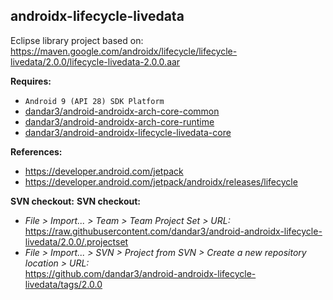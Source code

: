 ## androidx-lifecycle-livedata

Eclipse library project based on:<br/>
https://maven.google.com/androidx/lifecycle/lifecycle-livedata/2.0.0/lifecycle-livedata-2.0.0.aar

**Requires:**
- `Android 9 (API 28) SDK Platform`
- [dandar3/android-androidx-arch-core-common](https://github.com/dandar3/android-androidx-arch-core-common/tree/2.0.0)
- [dandar3/android-androidx-arch-core-runtime](https://github.com/dandar3/android-androidx-arch-core-runtime/tree/2.0.0)
- [dandar3/android-androidx-lifecycle-livedata-core](https://github.com/dandar3/android-androidx-lifecycle-livedata-core/tree/2.0.0)

**References:**
- https://developer.android.com/jetpack
- https://developer.android.com/jetpack/androidx/releases/lifecycle

**SVN checkout:**
**SVN checkout:**
- _File > Import... > Team > Team Project Set > URL:_<br/>
  https://raw.githubusercontent.com/dandar3/android-androidx-lifecycle-livedata/2.0.0/.projectset
- _File > Import... > SVN > Project from SVN > Create a new repository location > URL:_<br/>
  https://github.com/dandar3/android-androidx-lifecycle-livedata/tags/2.0.0
